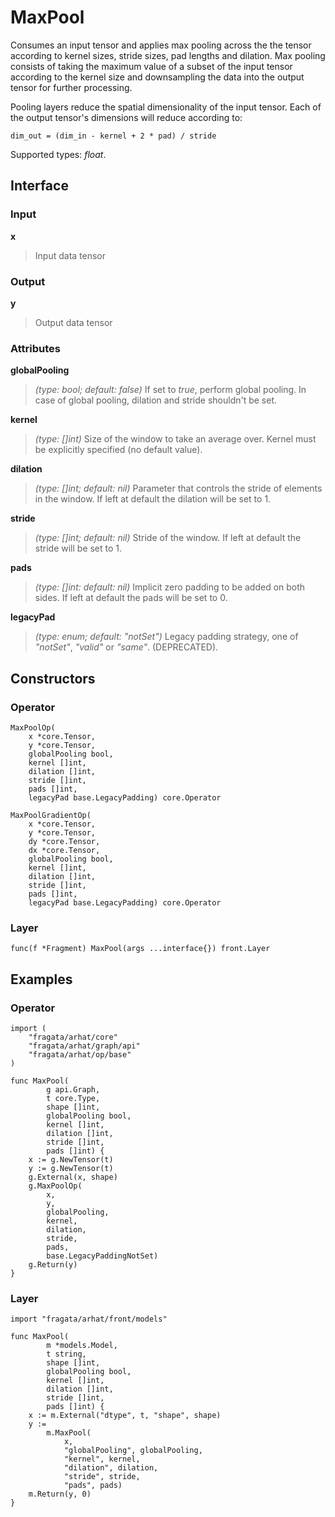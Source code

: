 
# MaxPool

Consumes an input tensor and applies max pooling across the the tensor according to
kernel sizes, stride sizes, pad lengths and dilation. Max pooling consists of
taking the maximum value of a subset of the input tensor according to the kernel
size and downsampling the data into the output tensor for further processing.

Pooling layers reduce the spatial dimensionality of the input tensor. Each of the
output tensor's dimensions will reduce according to:

    dim_out = (dim_in - kernel + 2 * pad) / stride

Supported types: *float*.

## Interface

### Input

**x**

>Input data tensor

### Output

**y**

>Output data tensor

### Attributes

**globalPooling**

>*(type: bool; default: false)* If set to *true*, perform global pooling. In case of global pooling, dilation and stride shouldn't be set.


**kernel**

>*(type: []int)* Size of the window to take an average over. Kernel must be explicitly specified (no default value).


**dilation**

>*(type: []int; default: nil)* Parameter that controls the stride of elements in the window. If left at default the dilation will be set to 1.


**stride**

>*(type: []int; default: nil)* Stride of the window. If left at default the stride will be set to 1.


**pads**

>*(type: []int: default: nil)* Implicit zero padding to be added on both sides. If left at default the pads will be set to 0.


**legacyPad**

>*(type: enum; default: "notSet")* Legacy padding strategy, one of *"notSet"*, *"valid"*  or *"same"*. (DEPRECATED).


## Constructors

### Operator


```
MaxPoolOp(
    x *core.Tensor,
    y *core.Tensor,
    globalPooling bool,
    kernel []int,
    dilation []int,
    stride []int,
    pads []int,
    legacyPad base.LegacyPadding) core.Operator

MaxPoolGradientOp(
    x *core.Tensor,
    y *core.Tensor,
    dy *core.Tensor,
    dx *core.Tensor,
    globalPooling bool,
    kernel []int,
    dilation []int,
    stride []int,
    pads []int,
    legacyPad base.LegacyPadding) core.Operator
```


### Layer


```
func(f *Fragment) MaxPool(args ...interface{}) front.Layer
```


## Examples

### Operator


```
import (
    "fragata/arhat/core"
    "fragata/arhat/graph/api"
    "fragata/arhat/op/base"
)

func MaxPool(
        g api.Graph, 
        t core.Type, 
        shape []int,
        globalPooling bool,
        kernel []int,
        dilation []int,
        stride []int,
        pads []int) {
    x := g.NewTensor(t)
    y := g.NewTensor(t)
    g.External(x, shape)
    g.MaxPoolOp(
        x, 
        y, 
        globalPooling, 
        kernel, 
        dilation, 
        stride, 
        pads, 
        base.LegacyPaddingNotSet)
    g.Return(y)
}
```


### Layer


```
import "fragata/arhat/front/models"

func MaxPool(
        m *models.Model, 
        t string, 
        shape []int,
        globalPooling bool,
        kernel []int,
        dilation []int,
        stride []int,
        pads []int) {
    x := m.External("dtype", t, "shape", shape)
    y := 
        m.MaxPool(
            x,
            "globalPooling", globalPooling,
            "kernel", kernel,
            "dilation", dilation,
            "stride", stride,
            "pads", pads)
    m.Return(y, 0)
}
```

